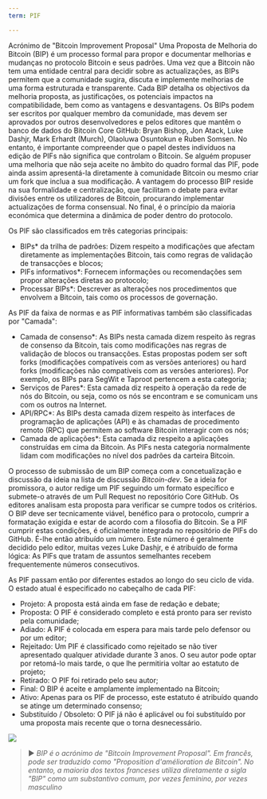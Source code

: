 ```yaml
---
term: PIF

---
```

Acrónimo de "Bitcoin Improvement Proposal" Uma Proposta de Melhoria do Bitcoin (BIP) é um processo formal para propor e documentar melhorias e mudanças no protocolo Bitcoin e seus padrões. Uma vez que a Bitcoin não tem uma entidade central para decidir sobre as actualizações, as BIPs permitem que a comunidade sugira, discuta e implemente melhorias de uma forma estruturada e transparente. Cada BIP detalha os objectivos da melhoria proposta, as justificações, os potenciais impactos na compatibilidade, bem como as vantagens e desvantagens. Os BIPs podem ser escritos por qualquer membro da comunidade, mas devem ser aprovados por outros desenvolvedores e pelos editores que mantêm o banco de dados do Bitcoin Core GitHub: Bryan Bishop, Jon Atack, Luke Dashjr, Mark Erhardt (Murch), Olaoluwa Osuntokun e Ruben Somsen. No entanto, é importante compreender que o papel destes indivíduos na edição de PIFs não significa que controlam o Bitcoin. Se alguém propuser uma melhoria que não seja aceite no âmbito do quadro formal das PIF, pode ainda assim apresentá-la diretamente à comunidade Bitcoin ou mesmo criar um fork que inclua a sua modificação. A vantagem do processo BIP reside na sua formalidade e centralização, que facilitam o debate para evitar divisões entre os utilizadores de Bitcoin, procurando implementar actualizações de forma consensual. No final, é o princípio da maioria económica que determina a dinâmica de poder dentro do protocolo.

Os PIF são classificados em três categorias principais:


- BIPs* da trilha de padrões: Dizem respeito a modificações que afectam diretamente as implementações Bitcoin, tais como regras de validação de transacções e blocos;
- PIFs informativos*: Fornecem informações ou recomendações sem propor alterações diretas ao protocolo;
- Processar BIPs*: Descrever as alterações nos procedimentos que envolvem a Bitcoin, tais como os processos de governação.

As PIF da faixa de normas e as PIF informativas também são classificadas por "Camada":


- Camada de consenso*: As BIPs nesta camada dizem respeito às regras de consenso da Bitcoin, tais como modificações nas regras de validação de blocos ou transacções. Estas propostas podem ser soft forks (modificações compatíveis com as versões anteriores) ou hard forks (modificações não compatíveis com as versões anteriores). Por exemplo, os BIPs para SegWit e Taproot pertencem a esta categoria;
- Serviços de Pares*: Esta camada diz respeito à operação da rede de nós do Bitcoin, ou seja, como os nós se encontram e se comunicam uns com os outros na Internet.
- API/RPC*: As BIPs desta camada dizem respeito às interfaces de programação de aplicações (API) e às chamadas de procedimento remoto (RPC) que permitem ao software Bitcoin interagir com os nós;
- Camada de aplicações*: Esta camada diz respeito a aplicações construídas em cima da Bitcoin. As PIFs nesta categoria normalmente lidam com modificações no nível dos padrões da carteira Bitcoin.

O processo de submissão de um BIP começa com a concetualização e discussão da ideia na lista de discussão *Bitcoin-dev*. Se a ideia for promissora, o autor redige um PIF seguindo um formato específico e submete-o através de um Pull Request no repositório Core GitHub. Os editores analisam esta proposta para verificar se cumpre todos os critérios. O BIP deve ser tecnicamente viável, benéfico para o protocolo, cumprir a formatação exigida e estar de acordo com a filosofia do Bitcoin. Se a PIF cumprir estas condições, é oficialmente integrada no repositório de PIFs do GitHub. É-lhe então atribuído um número. Este número é geralmente decidido pelo editor, muitas vezes Luke Dashjr, e é atribuído de forma lógica: As PIFs que tratam de assuntos semelhantes recebem frequentemente números consecutivos.

As PIF passam então por diferentes estados ao longo do seu ciclo de vida. O estado atual é especificado no cabeçalho de cada PIF:


- Projeto: A proposta está ainda em fase de redação e debate;
- Proposta: O PIF é considerado completo e está pronto para ser revisto pela comunidade;
- Adiado: A PIF é colocada em espera para mais tarde pelo defensor ou por um editor;
- Rejeitado: Um PIF é classificado como rejeitado se não tiver apresentado qualquer atividade durante 3 anos. O seu autor pode optar por retomá-lo mais tarde, o que lhe permitiria voltar ao estatuto de projeto;
- Retirado: O PIF foi retirado pelo seu autor;
- Final: O BIP é aceite e amplamente implementado na Bitcoin;
- Ativo: Apenas para os PIF de processo, este estatuto é atribuído quando se atinge um determinado consenso;
- Substituído / Obsoleto: O PIF já não é aplicável ou foi substituído por uma proposta mais recente que o torna desnecessário.

![](../../dictionnaire/assets/25.webp)

> ► *BIP é o acrónimo de "Bitcoin Improvement Proposal". Em francês, pode ser traduzido como "Proposition d'amélioration de Bitcoin". No entanto, a maioria dos textos franceses utiliza diretamente a sigla "BIP" como um substantivo comum, por vezes feminino, por vezes masculino*